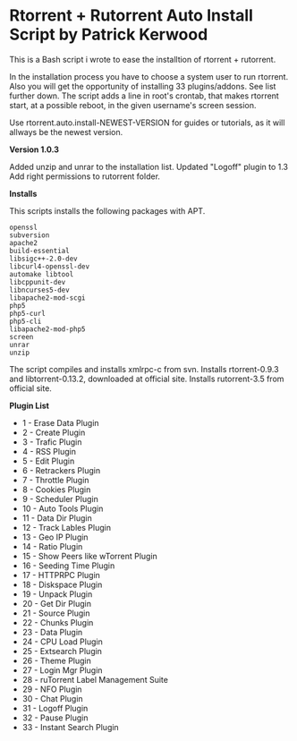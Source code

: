 # Rtorrent + Rutorrent Auto Install Script by Patrick Kerwood


This is a Bash script i wrote to ease the installtion of rtorrent + rutorrent.

In the installation process you have to choose a system user to run rtorrent.
Also you will get the opportunity of installing 33 plugins/addons. See list further down.
The script adds a line in root's crontab, that makes rtorrent start, at
a possible reboot, in the given username's screen session.

Use rtorrent.auto.install-NEWEST-VERSION for guides or tutorials, as it will allways be the newest version.

**Version 1.0.3**

Added unzip and unrar to the installation list.
Updated "Logoff" plugin to 1.3
Add right permissions to rutorrent folder.


**Installs**

This scripts installs the following packages with APT.

	openssl 
	subversion 
	apache2 
	build-essential 
	libsigc++-2.0-dev 
	libcurl4-openssl-dev 
	automake libtool 
	libcppunit-dev 
	libncurses5-dev 
	libapache2-mod-scgi 
	php5 
	php5-curl 
	php5-cli 
	libapache2-mod-php5 
	screen
	unrar
	unzip

The script compiles and installs xmlrpc-c from svn.
Installs rtorrent-0.9.3 and libtorrent-0.13.2, downloaded at official site.
Installs rutorrent-3.5 from official site.

**Plugin List**

- 1 - Erase Data Plugin
- 2 - Create Plugin
- 3 - Trafic Plugin	
- 4 - RSS Plugin
- 5 - Edit Plugin
- 6 - Retrackers Plugin
- 7 - Throttle Plugin
- 8 - Cookies Plugin
- 9 - Scheduler Plugin
- 10 - Auto Tools Plugin
- 11 - Data Dir Plugin
- 12 - Track Lables Plugin 
- 13 - Geo IP Plugin
- 14 - Ratio Plugin 
- 15 - Show Peers like wTorrent Plugin
- 16 - Seeding Time Plugin 
- 17 - HTTPRPC Plugin
- 18 - Diskspace Plugin
- 19 - Unpack Plugin
- 20 - Get Dir Plugin
- 21 - Source Plugin
- 22 - Chunks Plugin
- 23 - Data Plugin
- 24 - CPU Load Plugin
- 25 - Extsearch Plugin
- 26 - Theme Plugin
- 27 - Login Mgr Plugin
- 28 - ruTorrent Label Management Suite 
- 29 - NFO Plugin
- 30 - Chat Plugin
- 31 - Logoff Plugin
- 32 - Pause Plugin
- 33 - Instant Search Plugin
